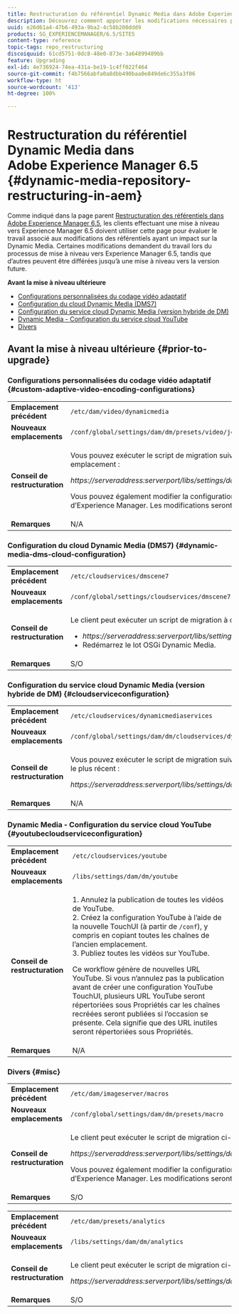 ```yaml
---
title: Restructuration du référentiel Dynamic Media dans Adobe Experience Manager 6.5
description: Découvrez comment apporter les modifications nécessaires pour migrer vers la nouvelle structure de référentiel dans Experience Manager 6.5 pour Dynamic Media.
uuid: e26d61a4-47b6-493a-9ba2-4c58b200ddd9
products: SG_EXPERIENCEMANAGER/6.5/SITES
content-type: reference
topic-tags: repo_restructuring
discoiquuid: 61cd5751-0dc8-48e0-873e-3a64899489bb
feature: Upgrading
exl-id: 4e736924-74ea-431a-be19-1c4ff022f464
source-git-commit: f4b7566abfa0a8dbb490baa0e849de6c355a3f06
workflow-type: ht
source-wordcount: '413'
ht-degree: 100%

---
```


# Restructuration du référentiel Dynamic Media dans Adobe Experience Manager 6.5 {#dynamic-media-repository-restructuring-in-aem}

Comme indiqué dans la page parent [Restructuration des référentiels dans Adobe Experience Manager 6.5](/help/sites-deploying/repository-restructuring.md), les clients effectuant une mise à niveau vers Experience Manager 6.5 doivent utiliser cette page pour évaluer le travail associé aux modifications des référentiels ayant un impact sur la Dynamic Media. Certaines modifications demandent du travail lors du processus de mise à niveau vers Experience Manager 6.5, tandis que d’autres peuvent être différées jusqu’à une mise à niveau vers la version future.

**Avant la mise à niveau ultérieure**

* [Configurations personnalisées du codage vidéo adaptatif](/help/sites-deploying/dynamicmedia-repository-restructuring-in-aem-6-5.md#custom-adaptive-video-encoding-configurations)
* [Configuration du cloud Dynamic Media (DMS7)](/help/sites-deploying/dynamicmedia-repository-restructuring-in-aem-6-5.md#dynamic-media-dms-cloud-configuration)
* [Configuration du service cloud Dynamic Media (version hybride de DM)](/help/sites-deploying/dynamicmedia-repository-restructuring-in-aem-6-5.md#cloudserviceconfiguration)
* [Dynamic Media - Configuration du service cloud YouTube](/help/sites-deploying/dynamicmedia-repository-restructuring-in-aem-6-5.md#youtubecloudserviceconfiguration)
* [Divers](/help/sites-deploying/dynamicmedia-repository-restructuring-in-aem-6-5.md#misc)

## Avant la mise à niveau ultérieure {#prior-to-upgrade}

### Configurations personnalisées du codage vidéo adaptatif  {#custom-adaptive-video-encoding-configurations}

<table>
 <tbody>
  <tr>
   <td><strong>Emplacement précédent</strong></td>
   <td><code>/etc/dam/video/dynamicmedia</code></td>
  </tr>
  <tr>
   <td><strong>Nouveaux emplacements</strong></td>
   <td><code>/conf/global/settings/dam/dm/presets/video/jcr:content</code></td>
  </tr>
  <tr>
   <td><strong>Conseil de restructuration</strong></td>
   <td><p>Vous pouvez exécuter le script de migration suivant pour migrer vers le nouvel emplacement :</p> <p><em>https://serveraddress:serverport/libs/settings/dam/dm/presets.migratedmcontent.json</em></p> <p>Vous pouvez également modifier la configuration dans l’interface utilisateur d’Experience Manager. Les modifications seront enregistrées au nouvel emplacement.</p> </td>
  </tr>
  <tr>
   <td><strong>Remarques</strong></td>
   <td>N/A<br /> </td>
  </tr>
 </tbody>
</table>

### Configuration du cloud Dynamic Media (DMS7) {#dynamic-media-dms-cloud-configuration}

<table>
 <tbody>
  <tr>
   <td><strong>Emplacement précédent</strong></td>
   <td><code>/etc/cloudservices/dmscene7</code></td>
  </tr>
  <tr>
   <td><strong>Nouveaux emplacements</strong></td>
   <td><code>/conf/global/settings/cloudservices/dmscene7</code></td>
  </tr>
  <tr>
   <td><strong>Conseil de restructuration</strong></td>
   <td><p>Le client peut exécuter un script de migration à cet emplacement :<br /> </p>
    <ul>
     <li><em>https://serveraddress:serverport/libs/settings/dam/dm/presets.migratedmcontent.json</em></li>
     <li>Redémarrez le lot OSGi Dynamic Media.</li>
    </ul> </td>
  </tr>
  <tr>
   <td><strong>Remarques</strong></td>
   <td>S/O</td>
  </tr>
 </tbody>
</table>

### Configuration du service cloud Dynamic Media (version hybride de DM) {#cloudserviceconfiguration}

<table>
 <tbody>
  <tr>
   <td><strong>Emplacement précédent</strong></td>
   <td><code>/etc/cloudservices/dynamicmediaservices</code></td>
  </tr>
  <tr>
   <td><strong>Nouveaux emplacements</strong></td>
   <td><code>/conf/global/settings/dam/dm/cloudservices/dynamicmediaservices</code></td>
  </tr>
  <tr>
   <td><strong>Conseil de restructuration</strong></td>
   <td><p>Vous pouvez exécuter le script de migration suivant pour vous aligner sur le modèle le plus récent :</p> <p><em>https://serveraddress:serverport/libs/settings/dam/dm/presets.migratedmcontent.jso</em></p> </td>
  </tr>
  <tr>
   <td><strong>Remarques</strong></td>
   <td>N/A<br /> </td>
  </tr>
 </tbody>
</table>

### Dynamic Media - Configuration du service cloud YouTube  {#youtubecloudserviceconfiguration}

<table>
 <tbody>
  <tr>
   <td><strong>Emplacement précédent</strong></td>
   <td><code>/etc/cloudservices/youtube</code></td>
  </tr>
  <tr>
   <td><strong>Nouveaux emplacements</strong></td>
   <td><code>/libs/settings/dam/dm/youtube</code></td>
  </tr>
  <tr>
   <td><strong>Conseil de restructuration</strong></td>
   <td><p>1. Annulez la publication de toutes les vidéos de YouTube.<br /> 2. Créez la configuration YouTube à l’aide de la nouvelle TouchUI (à partir de <code>/conf</code>), y compris en copiant toutes les chaînes de l’ancien emplacement.<br /> 3. Publiez toutes les vidéos sur YouTube.</p> <p>Ce workflow génère de nouvelles URL YouTube. Si vous n’annulez pas la publication avant de créer une configuration YouTube TouchUI, plusieurs URL YouTube seront répertoriées sous Propriétés car les chaînes recréées seront publiées si l’occasion se présente. Cela signifie que des URL inutiles seront répertoriées sous Propriétés.</p> </td>
  </tr>
  <tr>
   <td><strong>Remarques</strong></td>
   <td>N/A<br /> </td>
  </tr>
 </tbody>
</table>

### Divers {#misc}

<table>
 <tbody>
  <tr>
   <td><strong>Emplacement précédent</strong></td>
   <td><code>/etc/dam/imageserver/macros</code></td>
  </tr>
  <tr>
   <td><strong>Nouveaux emplacements</strong></td>
   <td><code>/conf/global/settings/dam/dm/presets/macro</code></td>
  </tr>
  <tr>
   <td><strong>Conseil de restructuration</strong></td>
   <td><p>Le client peut exécuter le script de migration ci-dessous.</p> <p><em>https://serveraddress:serverport/libs/settings/dam/dm/presets.migratedmcontent.json</em></p> <p>Vous pouvez également modifier la configuration dans l’interface utilisateur d’Experience Manager. Les modifications seront enregistrées au nouvel emplacement.</p> </td>
  </tr>
  <tr>
   <td><strong>Remarques</strong></td>
   <td>S/O</td>
  </tr>
 </tbody>
</table>

<table>
 <tbody>
  <tr>
   <td><strong>Emplacement précédent</strong></td>
   <td><code>/etc/dam/presets/analytics</code></td>
  </tr>
  <tr>
   <td><strong>Nouveaux emplacements</strong></td>
   <td><code>/libs/settings/dam/dm/analytics</code></td>
  </tr>
  <tr>
   <td><strong>Conseil de restructuration</strong></td>
   <td><p>Le client peut exécuter le script de migration ci-dessous.</p> <p><em>https://serveraddress:serverport/libs/settings/dam/dm/presets.migratedmcontent.json</em></p> </td>
  </tr>
  <tr>
   <td><strong>Remarques</strong></td>
   <td>S/O</td>
  </tr>
 </tbody>
</table>
